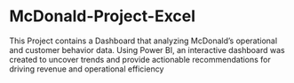 # McDonald-Project-Excel
This Project contains a Dashboard that analyzing McDonald’s operational and customer behavior data. Using  Power BI, an interactive dashboard was created to uncover trends and provide actionable recommendations for driving  revenue and operational efficiency
